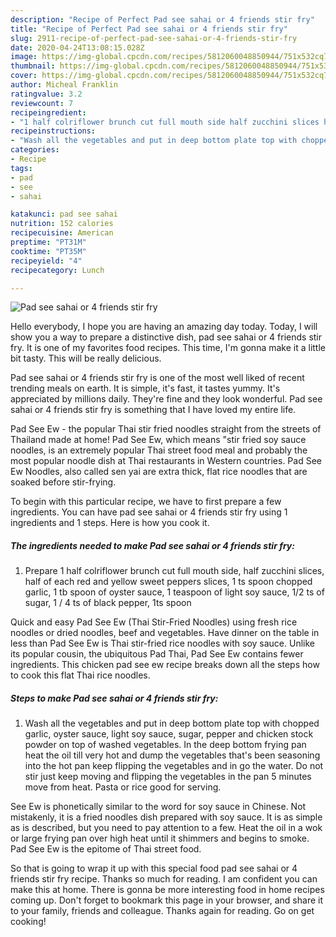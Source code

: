 ```yaml
---
description: "Recipe of Perfect Pad see sahai or 4 friends stir fry"
title: "Recipe of Perfect Pad see sahai or 4 friends stir fry"
slug: 2911-recipe-of-perfect-pad-see-sahai-or-4-friends-stir-fry
date: 2020-04-24T13:08:15.028Z
image: https://img-global.cpcdn.com/recipes/5812060048850944/751x532cq70/pad-see-sahai-or-4-friends-stir-fry-recipe-main-photo.jpg
thumbnail: https://img-global.cpcdn.com/recipes/5812060048850944/751x532cq70/pad-see-sahai-or-4-friends-stir-fry-recipe-main-photo.jpg
cover: https://img-global.cpcdn.com/recipes/5812060048850944/751x532cq70/pad-see-sahai-or-4-friends-stir-fry-recipe-main-photo.jpg
author: Micheal Franklin
ratingvalue: 3.2
reviewcount: 7
recipeingredient:
- "1 half colriflower brunch cut full mouth side half zucchini slices half of each red and yellow sweet peppers slices 1 ts spoon chopped garlic 1 tb spoon of oyster sauce 1 teaspoon of light soy sauce 12 ts of sugar 1  4 ts of black pepper 1ts spoon"
recipeinstructions:
- "Wash all the vegetables and put in deep bottom plate top with chopped garlic, oyster sauce, light soy sauce, sugar, pepper and chicken stock powder on top of washed vegetables. In the deep bottom frying pan heat the oil till very hot and dump the vegetables that&#39;s been seasoning into the hot pan keep flipping the vegetables and in go the water. Do not stir just keep moving and flipping the vegetables in the pan 5 minutes move from heat. Pasta or rice good for serving."
categories:
- Recipe
tags:
- pad
- see
- sahai

katakunci: pad see sahai 
nutrition: 152 calories
recipecuisine: American
preptime: "PT31M"
cooktime: "PT35M"
recipeyield: "4"
recipecategory: Lunch

---
```



![Pad see sahai or 4 friends stir fry](https://img-global.cpcdn.com/recipes/5812060048850944/751x532cq70/pad-see-sahai-or-4-friends-stir-fry-recipe-main-photo.jpg)

Hello everybody, I hope you are having an amazing day today. Today, I will show you a way to prepare a distinctive dish, pad see sahai or 4 friends stir fry. It is one of my favorites food recipes. This time, I'm gonna make it a little bit tasty. This will be really delicious.

Pad see sahai or 4 friends stir fry is one of the most well liked of recent trending meals on earth. It is simple, it's fast, it tastes yummy. It's appreciated by millions daily. They're fine and they look wonderful. Pad see sahai or 4 friends stir fry is something that I have loved my entire life.

Pad See Ew - the popular Thai stir fried noodles straight from the streets of Thailand made at home! Pad See Ew, which means &#34;stir fried soy sauce noodles, is an extremely popular Thai street food meal and probably the most popular noodle dish at Thai restaurants in Western countries. Pad See Ew Noodles, also called sen yai are extra thick, flat rice noodles that are soaked before stir-frying.


To begin with this particular recipe, we have to first prepare a few ingredients. You can have pad see sahai or 4 friends stir fry using 1 ingredients and 1 steps. Here is how you cook it.

<!--inarticleads1-->

##### The ingredients needed to make Pad see sahai or 4 friends stir fry:

1. Prepare 1 half colriflower brunch cut full mouth side, half zucchini slices, half of each red and yellow sweet peppers slices, 1 ts spoon chopped garlic, 1 tb spoon of oyster sauce, 1 teaspoon of light soy sauce, 1/2 ts of sugar, 1 / 4 ts of black pepper, 1ts spoon


Quick and easy Pad See Ew (Thai Stir-Fried Noodles) using fresh rice noodles or dried noodles, beef and vegetables. Have dinner on the table in less than Pad See Ew is Thai stir-fried rice noodles with soy sauce. Unlike its popular cousin, the ubiquitous Pad Thai, Pad See Ew contains fewer ingredients. This chicken pad see ew recipe breaks down all the steps how to cook this flat Thai rice noodles. 

<!--inarticleads2-->

##### Steps to make Pad see sahai or 4 friends stir fry:

1. Wash all the vegetables and put in deep bottom plate top with chopped garlic, oyster sauce, light soy sauce, sugar, pepper and chicken stock powder on top of washed vegetables. In the deep bottom frying pan heat the oil till very hot and dump the vegetables that&#39;s been seasoning into the hot pan keep flipping the vegetables and in go the water. Do not stir just keep moving and flipping the vegetables in the pan 5 minutes move from heat. Pasta or rice good for serving.


See Ew is phonetically similar to the word for soy sauce in Chinese. Not mistakenly, it is a fried noodles dish prepared with soy sauce. It is as simple as is described, but you need to pay attention to a few. Heat the oil in a wok or large frying pan over high heat until it shimmers and begins to smoke. Pad See Ew is the epitome of Thai street food. 

So that is going to wrap it up with this special food pad see sahai or 4 friends stir fry recipe. Thanks so much for reading. I am confident you can make this at home. There is gonna be more interesting food in home recipes coming up. Don't forget to bookmark this page in your browser, and share it to your family, friends and colleague. Thanks again for reading. Go on get cooking!
